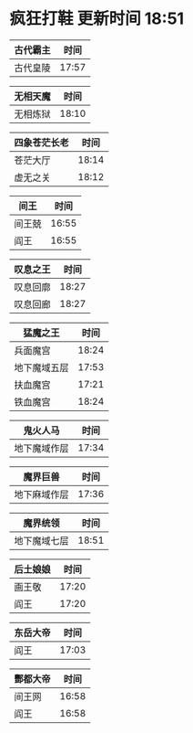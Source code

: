 # 疯狂打鞋 更新时间 18:51

| 古代霸主   | 时间    |
|--------|-------|
| 古代皇陵 | 17:57 |

| 无相天魔   | 时间    |
|--------|-------|
| 无相炼狱 | 18:10 |

| 四象苍茫长老   | 时间    |
|--------|-------|
| 苍茫大厅 | 18:14 |
| 虚无之关 | 18:12 |

| 间王   | 时间    |
|--------|-------|
| 间王兢 | 16:55 |
| 阎王 | 16:55 |

| 叹息之王   | 时间    |
|--------|-------|
| 叹息回廓 | 18:27 |
| 叹息回廊 | 18:27 |

| 猛魔之王   | 时间    |
|--------|-------|
| 兵面魔宫 | 18:24 |
| 地下魔域五层 | 17:53 |
| 扶血魔宫 | 17:21 |
| 铁血魔宫 | 18:24 |

| 鬼火人马   | 时间    |
|--------|-------|
| 地下魔域作层 | 17:34 |

| 魔界巨兽   | 时间    |
|--------|-------|
| 地下麻域作层 | 17:36 |

| 魔界统领   | 时间    |
|--------|-------|
| 地下魔域七层 | 18:51 |

| 后土娘娘   | 时间    |
|--------|-------|
| 画王敬 | 17:20 |
| 阎王 | 17:20 |

| 东岳大帝   | 时间    |
|--------|-------|
| 阎王 | 17:03 |

| 酆都大帝   | 时间    |
|--------|-------|
| 间王网 | 16:58 |
| 阎王 | 16:58 |
